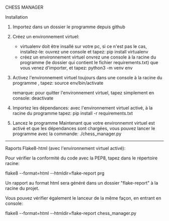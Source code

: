 CHESS MANAGER

Installation

1. Importez dans un dossier le programme depuis github

2. Créez un environnement virtuel:
    - virtualenv doit être insallé sur votre pc, si ce n'est pas le cas, installez-le:
        ouvrez une console et tapez:
            pip install virtualenv
    - créez un environnement virtuel
        onvrez une console à la racine du programme (le dossier qui contient le fichier requirements.txt)
        que vous venez d'importer, et tapez:
            python3 -m venv env

3. Activez l'environnement virtuel
    toujours dans une console à la racine du programme , tapez:
        source env/bin/activate

    remarque: pour quitter l'environnement virtuel, tapez simplement en console:
        deactivate

4. Importez les dépendances:
    avec l'environnement virtuel activé, à la racine du programme tapez:
        pip install -r requirements.txt

5. Lancez le programme
    Maintenant que votre environnemnt virtuel est activé et que les dépendances sont chargées, vous pouvez lancer
    le programme avec la commande:
        ./chess_manager.py

____________________________________________________________________________________________________________________

Raports Flake8-html (avec l'environnement virtuel activé):

Pour vérifier la conformité du code avec la PEP8, tapez dans le répertoire racine:

flake8 --format=html --htmldir=flake-report prg

Un rapport au format html sera généré dans un dossier "flake-report" à la racine du projet.


Vous pouvez vérifier également le lanceur de la même façon, en entrant en console:

flake8 --format=html --htmldir=flake-report chess_manager.py

